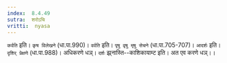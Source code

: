 ```yaml
---
index:  8.4.49
sutra:  शरोऽचि
vritti:  nyasa
---
```


`कर्वति` इति। `कृष विलेखने` (धा.पा.990)। `वर्वति` इति। `पृषु वृषु मृषु सेचने` (धा.पा.705-707)। `आदर्शः` इति। `दृशिर् प्रेक्षणे` (धा.पा.988)। अधिकरणे धञ्। `दर्शः` झ्र्नास्ति--काशिकायाम्ट इति। अत एव करणे धञ्।।

